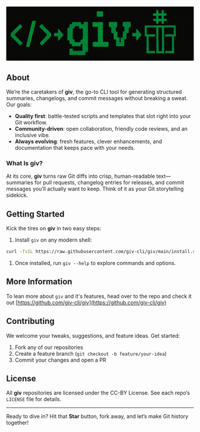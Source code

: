 ![](./03-banner.png)
## About

We’re the caretakers of **giv**, the go-to CLI tool for generating structured summaries, changelogs, and commit messages without breaking a sweat. Our goals:

* **Quality first**: battle-tested scripts and templates that slot right into your Git workflow.
* **Community-driven**: open collaboration, friendly code reviews, and an inclusive vibe.
* **Always evolving**: fresh features, clever enhancements, and documentation that keeps pace with your needs.

### What Is **giv**?

At its core, **giv** turns raw Git diffs into crisp, human-readable text—summaries for pull requests, changelog entries for releases, and commit messages you’ll actually want to keep. Think of it as your Git storytelling sidekick.

## Getting Started

Kick the tires on **giv** in two easy steps:

1. Install `giv` on any modern shell:
```bash
curl -fsSL https://raw.githubusercontent.com/giv-cli/giv/main/install.sh | sh
```
1. Once installed, run `giv --help` to explore commands and options.

## More Information

To lean more about `giv` and it's features, head over to the repo and check it out [https://github.com/giv-cli/giv](https://github.com/giv-cli/giv)

## Contributing

We welcome your tweaks, suggestions, and feature ideas. Get started:

1. Fork any of our repositories
2. Create a feature branch (`git checkout -b feature/your-idea`)
3. Commit your changes and open a PR

<!--
## Community

Join fellow **giv-ers** in:

* **GitHub Discussions** for Q\&A and brainstorming
* **Slack/Discord** for real-time chat and code jams
* **Twitter** for announcements, tips, and community spotlights

We love seeing your scripts in action—drop by and say hi.
-->

## License

All **giv** repositories are licensed under the CC-BY License. See each repo’s `LICENSE` file for details.

---

Ready to dive in? Hit that **Star** button, fork away, and let’s make Git history together!
